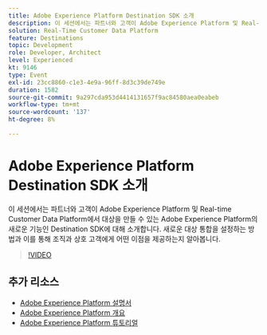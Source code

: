 ```yaml
---
title: Adobe Experience Platform Destination SDK 소개
description: 이 세션에서는 파트너와 고객이 Adobe Experience Platform 및 Real-time Customer Data Platform에서 대상을 만들 수 있는 Adobe Experience Platform의 새로운 기능인 Destination SDK에 대해 소개합니다. 새로운 대상 통합을 설정하는 방법과 이를 통해 조직과 상호 고객에게 어떤 이점을 제공하는지 알아봅니다.
solution: Real-Time Customer Data Platform
feature: Destinations
topic: Development
role: Developer, Architect
level: Experienced
kt: 9146
type: Event
exl-id: 23cc8860-c1e3-4e9a-96ff-8d3c39de749e
duration: 1582
source-git-commit: 9a297cda953d4414131657f9ac84580aea0eabeb
workflow-type: tm+mt
source-wordcount: '137'
ht-degree: 8%

---
```


# Adobe Experience Platform Destination SDK 소개

이 세션에서는 파트너와 고객이 Adobe Experience Platform 및 Real-time Customer Data Platform에서 대상을 만들 수 있는 Adobe Experience Platform의 새로운 기능인 Destination SDK에 대해 소개합니다. 새로운 대상 통합을 설정하는 방법과 이를 통해 조직과 상호 고객에게 어떤 이점을 제공하는지 알아봅니다.


>[!VIDEO](https://video.tv.adobe.com/v/337583/?quality=12&learn=on&hidetitle=true)

## 추가 리소스

- [Adobe Experience Platform 설명서](https://experienceleague.adobe.com/docs/experience-platform.html)
- [Adobe Experience Platform 개요](https://experienceleague.adobe.com/docs/experience-platform/landing/home.html?lang=ko)
- [Adobe Experience Platform 튜토리얼](https://experienceleague.adobe.com/docs/platform-learn/tutorials/overview.html?lang=en)
